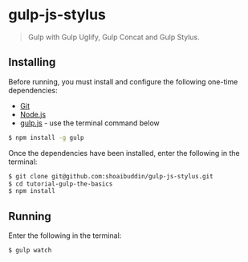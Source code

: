 # gulp-js-stylus
> Gulp with Gulp Uglify, Gulp Concat and Gulp Stylus.


## Installing
Before running, you must install and configure the following one-time dependencies:

* [Git](http://git-scm.com/)
* [Node.js](http://nodejs.org/)
* [gulp.js](http://gulpjs.com/) - use the terminal command below
```bash
$ npm install -g gulp
```

Once the dependencies have been installed, enter the following in the terminal:
```bash
$ git clone git@github.com:shoaibuddin/gulp-js-stylus.git
$ cd tutorial-gulp-the-basics
$ npm install
```


## Running
Enter the following in the terminal:
```bash
$ gulp watch
```